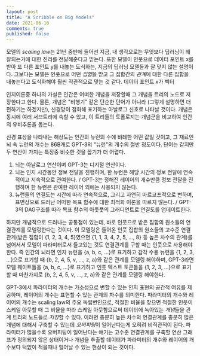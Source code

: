 ```yaml
---
layout: post
title: "A Scribble on Big Models"
date: 2021-06-16
comments: true
published: false
---
```


모델의 *scaling law*는 21년 중반에 들어선 지금, 내 생각으로는 무엇보다 딥러닝이 왜 잘되는가에 대한 진리를 전달해준다고 믿는다.
또한 모델이 인풋으로 데이터 포인트 x를 받아 또 다른 포인트 y를 내놓는 도식화는, 지금의 딥러닝 모델들과 잘 맞지 않는 설명이다.
그보다는 모델은 인풋으로 어떤 *집합*을 받고 그 집합간의 *관계*에 대한 다른 집합을 내놓는다고 도식화해야 훨씬 직관적으로 맞는 것 같다.
데이터 포인트 x가 벡터

인지이론중 하나의 가설은 인간은 어떠한 개념을 저장할때 그 개념을 트리의 노드로 저장한다고 한다.
물론, 개념은 "비행기" 같은 단순한 단어가 아니라 (그렇게 설명하면 더 편하기는 하겠지만), 신경망이 점화해 표기하는 아날로그 신호로 나타날 것이다.
개념은 동시에 여러 서브트리에 속할 수 있고, 이 트리들의 토폴로지는 개념군을 비교하여 인간의 유비추론을 돕는다.

신경 표상을 나타내는 해상도는 인간의 뉴런의 수에 비례한 어떤 값일 것이고, 그 재료인 뇌 속 뉴런의 개수는 86B개로 GPT-3의 "뉴런"의 개수의 절반 정도이다.
단어는 같지만 두 연산이 가지는 특징중 비슷한 것을 꼽기가 더 어렵다.

1. 뇌는 아날로그 연산이며 GPT-3는 디지털 연산이다.
2. 뇌는 인지 시간동안 정보 전달을 진행하며, 한 뉴런은 해당 시간의 정보 전달에 연속적이고 지속적으로 관여한다. / GPT-3는 정해진 레이어의 개수만큼 정보 전달을 진행하며 한 뉴런은 관여한 레이어 외에는 사용되지 않는다.
3. 뉴런들의 연결도는 시간에 따라 연속적으로, 그리고 자연히 마르코프적으로 변하며, 표면상으로 드러난 어떠한 목표 함수에 대한 최적화 이론을 따르지 않는다. / GPT-3의 DAG구조를 따라 목표 함수의 아웃풋의 그래디언트로 연결도를 업데이트한다.

하지만 개념적으로 드러나는 공통점이 있는데, 바로 인풋으로 받은 집합의 원소들의 연결관계를 모델링한다는 것이다.
이 모델링은 들어온 인풋 집합의 원소들의 고수준 연결관계(받은 집합이 {1, 2, 3, 4, 5}였으면 {1, 1, 3, 4, 2, 5, ..., 8} 등 높은 차수의 관계)를 넘어서서 모델이 파라미터로서 들고있는 것도 연결관계를 구할 때는 인풋으로 사용해야 한다.
즉 인간의 뇌라면 인지 뉴런을 {a, b, c, ...}로 표기하고 감각 수용 뉴런을 {1, 2, 3, ...}으로 표기할 때 {b, 2, 4, 5, v, ..., z, a}와 같은 관계를 모델링 해야하며,
GPT-3라면 모델 웨이트들을 {a, b, c, ...}로 표기하고 인풋 텍스트 토큰들을 {1, 2, 3, ...}으로 표기할 때 마찬가지로 {b, 2, 4, 5, v, ..., z, a}와 같은 관계를 모델링 해야한다.

GPT-3에서 파라미터의 개수는 가소성으로 변할 수 있는 인지 표현의 공간적 여유를 제공하며, 레이어의 개수는 표현할 수 있는 관계의 차수를 의미한다.
파라미터의 개수와 레이어의 개수는 scaling law의 주요 독립변인으로, 적절한 비율을 찾으면 적절한 인풋이 스케일 아웃할 때 그 비율을 따라 스케일 아웃함으로써 데이터에 녹아있는 *개념*들을 관계 트리의 노드들로 *저장*할 수 있다.
이러면 충분히 높은 차수의 연결관계를 충분히 많은 개념에 대해서 구축할 수 있는데 *오버피팅*이 일어난다는게 오히려 비직관적이 된다.
파라미터가 많을수록 오버피팅이 일어난다는 얘기는 고수준 연결관계를 구축할 연산 그래프가 정의되지 않은 상태이거나 개념을 추출할 데이터가 파라미터의 개수와 레이어의 개수보다 턱없이 적을때나 일어날 수 있는 현상이 되는 것이다.
